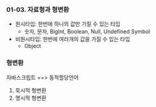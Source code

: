 ### 01-03. 자료형과 형변환

- 원시타입: 한번에 하나의 값만 가질 수 있는 타입
  - 숫자, 문자, BigInt, Boolean, Null, Undefined Symbol
- 비원시타입: 한번에 여러개의 값을 가질 수 있는 타입
  - Object

### 형변환

자바스크립트 ==> 동적할당언어

1. 묵시적 형변환
2. 명시적 형변환
